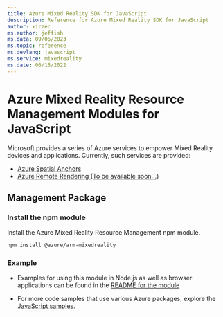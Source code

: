 ```yaml
---
title: Azure Mixed Reality SDK for JavaScript
description: Reference for Azure Mixed Reality SDK for JavaScript
author: xirzec
ms.author: jeffish
ms.data: 09/06/2023
ms.topic: reference
ms.devlang: javascript
ms.service: mixedreality
ms.date: 06/15/2022
---
```

# Azure Mixed Reality Resource Management Modules for JavaScript

Microsoft provides a series of Azure services to empower Mixed Reality devices and applications. Currently, such services are provided:

* [Azure Spatial Anchors](https://azure.microsoft.com/en-us/services/spatial-anchors/)
* [Azure Remote Rendering (To be available soon...)](https://azure.microsoft.com/en-us/services/remote-rendering/)

## Management Package

### Install the npm module 

Install the Azure Mixed Reality Resource Management npm module.

```bash
npm install @azure/arm-mixedreality
```

### Example

* Examples for using this module in Node.js as well as browser applications can be found in the [README for the module](https://www.npmjs.com/package/@azure/arm-mixedreality)

* For more code samples that use various Azure packages, explore the [JavaScript samples](https://docs.microsoft.com/samples/browse/?languages=javascript).